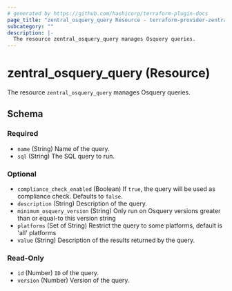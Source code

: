 ```yaml
---
# generated by https://github.com/hashicorp/terraform-plugin-docs
page_title: "zentral_osquery_query Resource - terraform-provider-zentral"
subcategory: ""
description: |-
  The resource zentral_osquery_query manages Osquery queries.
---
```


# zentral_osquery_query (Resource)

The resource `zentral_osquery_query` manages Osquery queries.



<!-- schema generated by tfplugindocs -->
## Schema

### Required

- `name` (String) Name of the query.
- `sql` (String) The SQL query to run.

### Optional

- `compliance_check_enabled` (Boolean) If `true`, the query will be used as compliance check. Defaults to `false`.
- `description` (String) Description of the query.
- `minimum_osquery_version` (String) Only run on Osquery versions greater than or equal-to this version string
- `platforms` (Set of String) Restrict the query to some platforms, default is 'all' platforms
- `value` (String) Description of the results returned by the query.

### Read-Only

- `id` (Number) `ID` of the query.
- `version` (Number) Version of the query.


